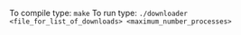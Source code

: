 To compile type:
<code>make</code>
To run type:
<code>./downloader <file_for_list_of_downloads> <maximum_number_processes>